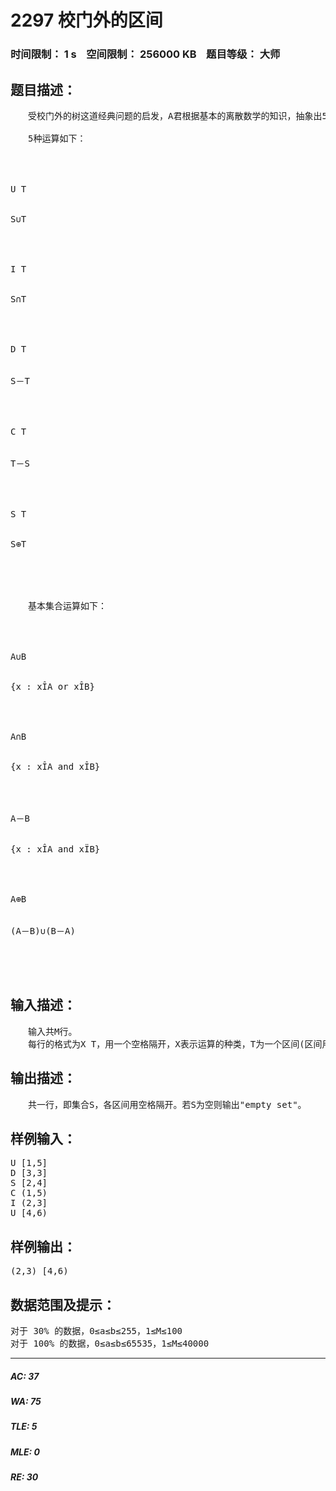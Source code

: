 # 2297 校门外的区间   
### 时间限制： 1 s&nbsp;&nbsp;&nbsp;&nbsp;空间限制： 256000 KB&nbsp;&nbsp;&nbsp;&nbsp;题目等级： 大师  
## 题目描述：  

<pre>
　　受校门外的树这道经典问题的启发，A君根据基本的离散数学的知识，抽象出5种运算维护集合S(S初始为空)并最终输出S。现在，请你完成这道校门外的树之难度增强版——校门外的区间。
 
　　5种运算如下：




U T


S∪T




I T


S∩T




D T


S－T




C T


T－S




S T


S⊕T




 
　　基本集合运算如下：




A∪B


{x : xÎA or xÎB}




A∩B


{x : xÎA and xÎB}




A－B


{x : xÎA and xÏB}




A⊕B


(A－B)∪(B－A)




</pre>
  
  
## 输入描述：  

<pre>
　　输入共M行。
　　每行的格式为X T，用一个空格隔开，X表示运算的种类，T为一个区间(区间用(a,b), (a,b], [a,b), [a,b]表示)。
</pre>
  
  
## 输出描述：  

<pre>
　　共一行，即集合S，各区间用空格隔开。若S为空则输出"empty set"。
</pre>
  
  
## 样例输入：  

<pre>
U [1,5]
D [3,3]
S [2,4]
C (1,5)
I (2,3]
U [4,6)
</pre>
  
  
## 样例输出：  

<pre>
(2,3) [4,6)
</pre>
  
  
## 数据范围及提示：  

<pre>
对于 30% 的数据，0≤a≤b≤255，1≤M≤100
对于 100% 的数据，0≤a≤b≤65535，1≤M≤40000
</pre>
  
  
***  

##### AC: 37  
##### WA: 75  
##### TLE: 5  
##### MLE: 0  
##### RE: 30  
